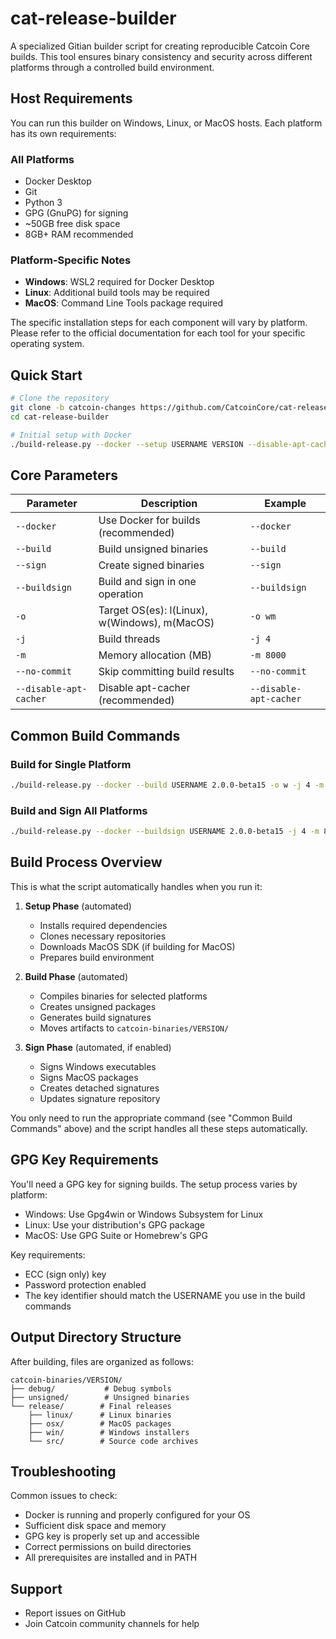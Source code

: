 # cat-release-builder

A specialized Gitian builder script for creating reproducible Catcoin Core builds. This tool ensures binary consistency and security across different platforms through a controlled build environment.

## Host Requirements

You can run this builder on Windows, Linux, or MacOS hosts. Each platform has its own requirements:

### All Platforms
- Docker Desktop
- Git
- Python 3
- GPG (GnuPG) for signing
- ~50GB free disk space
- 8GB+ RAM recommended

### Platform-Specific Notes
- **Windows**: WSL2 required for Docker Desktop
- **Linux**: Additional build tools may be required
- **MacOS**: Command Line Tools package required

The specific installation steps for each component will vary by platform. Please refer to the official documentation for each tool for your specific operating system.

## Quick Start

```bash
# Clone the repository
git clone -b catcoin-changes https://github.com/CatcoinCore/cat-release-builder.git
cd cat-release-builder

# Initial setup with Docker
./build-release.py --docker --setup USERNAME VERSION --disable-apt-cacher
```

## Core Parameters

| Parameter | Description | Example |
|-----------|-------------|----------|
| `--docker` | Use Docker for builds (recommended) | `--docker` |
| `--build` | Build unsigned binaries | `--build` |
| `--sign` | Create signed binaries | `--sign` |
| `--buildsign` | Build and sign in one operation | `--buildsign` |
| `-o` | Target OS(es): l(Linux), w(Windows), m(MacOS) | `-o wm` |
| `-j` | Build threads | `-j 4` |
| `-m` | Memory allocation (MB) | `-m 8000` |
| `--no-commit` | Skip committing build results | `--no-commit` |
| `--disable-apt-cacher` | Disable apt-cacher (recommended) | `--disable-apt-cacher` |

## Common Build Commands

### Build for Single Platform
```bash
./build-release.py --docker --build USERNAME 2.0.0-beta15 -o w -j 4 -m 8000 --no-commit
```

### Build and Sign All Platforms
```bash
./build-release.py --docker --buildsign USERNAME 2.0.0-beta15 -j 4 -m 8000
```

## Build Process Overview

This is what the script automatically handles when you run it:

1. **Setup Phase** (automated)
   - Installs required dependencies
   - Clones necessary repositories
   - Downloads MacOS SDK (if building for MacOS)
   - Prepares build environment

2. **Build Phase** (automated)
   - Compiles binaries for selected platforms
   - Creates unsigned packages
   - Generates build signatures
   - Moves artifacts to `catcoin-binaries/VERSION/`

3. **Sign Phase** (automated, if enabled)
   - Signs Windows executables
   - Signs MacOS packages
   - Creates detached signatures
   - Updates signature repository

You only need to run the appropriate command (see "Common Build Commands" above) and the script handles all these steps automatically.

## GPG Key Requirements

You'll need a GPG key for signing builds. The setup process varies by platform:
- Windows: Use Gpg4win or Windows Subsystem for Linux
- Linux: Use your distribution's GPG package
- MacOS: Use GPG Suite or Homebrew's GPG

Key requirements:
- ECC (sign only) key
- Password protection enabled
- The key identifier should match the USERNAME you use in the build commands

## Output Directory Structure

After building, files are organized as follows:
```
catcoin-binaries/VERSION/
├── debug/           # Debug symbols
├── unsigned/        # Unsigned binaries
└── release/        # Final releases
    ├── linux/      # Linux binaries
    ├── osx/        # MacOS packages
    ├── win/        # Windows installers
    └── src/        # Source code archives
```

## Troubleshooting

Common issues to check:
- Docker is running and properly configured for your OS
- Sufficient disk space and memory
- GPG key is properly set up and accessible
- Correct permissions on build directories
- All prerequisites are installed and in PATH

## Support

- Report issues on GitHub
- Join Catcoin community channels for help
